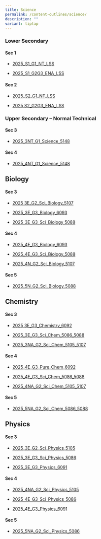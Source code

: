 ```yaml
---
title: Science
permalink: /content-outlines/science/
description: ""
variant: tiptap
---
```

<h3>Lower Secondary</h3>
<h4>Sec 1</h4>
<ul data-tight="true" class="tight">
<li>
<p><a href="/files/Content Outlines For Science/2025_S1_G1_NT_Lower_Secondary_Science.pdf" rel="noopener nofollow" target="_blank">2025_S1_G1_NT_LSS</a>
</p>
</li>
<li>
<p><a href="/files/Content Outlines For Science/2025_S1_G2G3_ENA_Lower_Secondary_Science.pdf" rel="noopener nofollow" target="_blank">2025_S1_G2G3_ENA_LSS</a>
</p>
</li>
</ul>
<h4>Sec 2</h4>
<ul data-tight="true" class="tight">
<li>
<p><a href="/files/Content Outlines For Science/2025_S2_G1_NT_Lower_Secondary_Science.pdf" rel="noopener nofollow" target="_blank">2025_S2_G1_NT_LSS</a>
</p>
</li>
<li>
<p><a href="/files/Content Outlines For Science/2025_S2_G2G3_ENA_Lower_Secondary_Science_Content_Outline.pdf" rel="noopener nofollow" target="_blank">2025 S2_G2G3_ENA_LSS</a>
</p>
</li>
</ul>
<h3>Upper Secondary – Normal Technical</h3>
<h4>Sec 3</h4>
<ul data-tight="true" class="tight">
<li>
<p><a href="/files/Content Outlines For Science/2025_3NT_G1_Science_5148.pdf" rel="noopener nofollow" target="_blank">2025_3NT_G1_Science_5148</a>
</p>
<p></p>
</li>
</ul>
<h4>Sec 4</h4>
<ul data-tight="true" class="tight">
<li>
<p><a href="/files/Content Outlines For Science/2025_4NT_G1_Science_5148.pdf" rel="noopener nofollow" target="_blank">2025_4NT_G1_Science_5148</a>
</p>
</li>
</ul>
<h2>Biology</h2>
<h4>Sec 3</h4>
<ul data-tight="true" class="tight">
<li>
<p><a href="/files/Content Outlines For Science/3E_G2_Sci__Biology__5107_Content_Outline.pdf" rel="noopener nofollow" target="_blank">2025 3E_G2_Sci_Biology_5107</a>
</p>
</li>
<li>
<p><a href="/files/Content Outlines For Science/2025_3E_G3_Biology_6093.pdf" rel="noopener nofollow" target="_blank">2025_3E_G3_Biology_6093</a>
</p>
</li>
<li>
<p><a href="/files/Content Outlines For Science/2025_3E_G3_Sci__Biology__5088.pdf" rel="noopener nofollow" target="_blank">2025_3E_G3_Sci_Biology_5088</a>
</p>
</li>
</ul>
<h4>Sec 4</h4>
<ul data-tight="true" class="tight">
<li>
<p><a href="/files/Content Outlines For Science/2025_4E_G3_Biology_6093.pdf" rel="noopener nofollow" target="_blank">2025_4E_G3_Biology_6093</a>
</p>
</li>
<li>
<p><a href="/files/Content Outlines For Science/2025_4E_G3_Sci__Biology__5088.pdf" rel="noopener nofollow" target="_blank">2025_4E_G3_Sci_Biology_5088</a>
</p>
</li>
<li>
<p><a href="/files/Content Outlines For Science/2025_4N_G2_Sci__Biology__5107.pdf" rel="noopener nofollow" target="_blank">2025_4N_G2_Sci_Biology_5107</a>
</p>
</li>
</ul>
<h4>Sec 5</h4>
<ul data-tight="true" class="tight">
<li>
<p><a href="/files/Content Outlines For Science/2025_5N_G2_Sci__Biology__5088.pdf" rel="noopener nofollow" target="_blank">2025_5N_G2_Sci_Biology_5088</a>
</p>
</li>
</ul>
<h2>Chemistry</h2>
<h4>Sec 3</h4>
<ul data-tight="true" class="tight">
<li>
<p><a href="/files/Content Outlines For Science/2025_3E_G3_Chemistry_6092.pdf" rel="noopener nofollow" target="_blank">2025 3E_G3_Chemistry_6092</a>
</p>
</li>
<li>
<p><a href="/files/Content Outlines For Science/2025_3E_G3_Sci_Chem__5086_5088.pdf" rel="noopener nofollow" target="_blank">2025_3E_G3_Sci_Chem_5086_5088</a>
</p>
</li>
<li>
<p><a href="/files/Content Outlines For Science/2025_3NA_G2_Sci_Chem__5105__5107.pdf" rel="noopener nofollow" target="_blank">2025_3NA_G2_Sci_Chem_5105_5107</a>
</p>
<p></p>
</li>
</ul>
<h4>Sec 4</h4>
<ul data-tight="true" class="tight">
<li>
<p><a href="/files/Content Outlines For Science/2025_4E_G3_Pure_Chem_6092.pdf" rel="noopener nofollow" target="_blank">2025_4E_G3_Pure_Chem_6092</a>
</p>
</li>
<li>
<p><a href="/files/Content Outlines For Science/2025_4E_G3_Sci_Chem__5086__5088.pdf" rel="noopener nofollow" target="_blank">2025_4E_G3_Sci_Chem_5086_5088</a>
</p>
</li>
<li>
<p><a href="/files/Content Outlines For Science/2025_4NA_G2_Sci_Chem__5105__5107.pdf" rel="noopener nofollow" target="_blank">2025_4NA_G2_Sci_Chem_5105_5107</a>
</p>
</li>
</ul>
<h4>Sec 5</h4>
<ul data-tight="true" class="tight">
<li>
<p><a href="/files/Content Outlines For Science/2025_5NA_G2_Sci_Chem__5086__5088.pdf" rel="noopener nofollow" target="_blank">2025_5NA_G2_Sci_Chem_5086_5088</a>
</p>
</li>
</ul>
<h2>Physics</h2>
<h4>Sec 3</h4>
<ul data-tight="true" class="tight">
<li>
<p><a href="/files/Content Outlines For Science/2025_3E_G2_Sci__Physics__5105.pdf" rel="noopener nofollow" target="_blank">2025_3E_G2_Sci_Physics_5105</a>
</p>
</li>
<li>
<p><a href="/files/Content Outlines For Science/2025_3E_G3_Sci__Physics__5086.pdf" rel="noopener nofollow" target="_blank">2025_3E_G3_Sci_Physics_5086</a>
</p>
</li>
<li>
<p><a href="/files/Content Outlines For Science/2025_3E_G3_Physics_6091.pdf" rel="noopener nofollow" target="_blank">2025_3E_G3_Physics_6091</a>
</p>
</li>
</ul>
<h4>Sec 4</h4>
<ul data-tight="true" class="tight">
<li>
<p><a href="/files/Content Outlines For Science/2025_4NA_G2_Sci__Physics__5105.pdf" rel="noopener nofollow" target="_blank">2025_4NA_G2_Sci_Physics_5105</a>
</p>
</li>
<li>
<p><a href="/files/Content Outlines For Science/2025_4E_G3_Sci__Physics__5086.pdf" rel="noopener nofollow" target="_blank">2025_4E_G3_Sci_Physics_5086</a>
</p>
</li>
<li>
<p><a href="/files/Content Outlines For Science/2025_4E_G3_Physics_6091.pdf" rel="noopener nofollow" target="_blank">2025_4E_G3_Physics_6091</a>
</p>
</li>
</ul>
<h4>Sec 5</h4>
<ul data-tight="true" class="tight">
<li>
<p><a href="/files/Content Outlines For Science/2025_5NA_G2_Sci__Physics__5086.pdf" rel="noopener nofollow" target="_blank">2025_5NA_G2_Sci_Physics_5086</a>
</p>
</li>
</ul>
<p></p>
<p></p>
